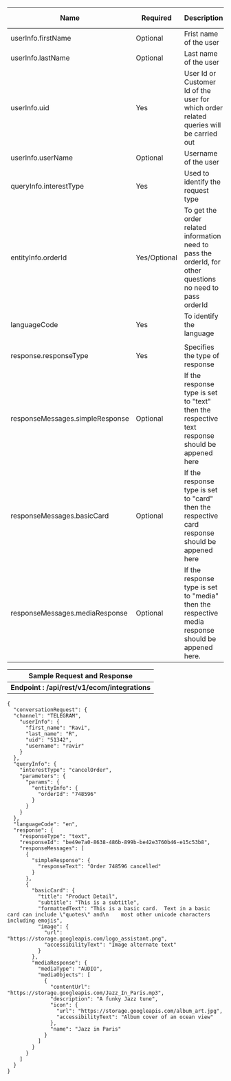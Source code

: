 | Name                            | Required     | Description                                                  | Default Value | Example                                                      |
| ------------------------------- | ------------ | ------------------------------------------------------------ | ------------- | ------------------------------------------------------------ |
| userInfo.firstName              | Optional     | Frist name of the user                                       |               | Johnny                                                       |
| userInfo.lastName               | Optional     | Last name of the user                                        |               | Depp                                                         |
| userInfo.uid                    | Yes          | User Id or Customer Id of the user for which order related queries will be carried out |               | John451/ 4578122/ xyz@gmail.com                              |
| userInfo.userName               | Optional     | Username of the user                                         |               |                                                              |
| queryInfo.interestType          | Yes          | Used to identify the request type                            |               | orderDetails,orderStatus,trackingDetails                     |
| entityInfo.orderId              | Yes/Optional | To get the order related information need to pass the orderId, for other questions no need to pass orderId |               | 457852256/8574961EDCF21                                      |
| languageCode                    | Yes          | To identify the language                                     | en            | en, gr, fr                                                   |
|                                 |              |                                                              |               |                                                              |
| response.responseType           | Yes          | Specifies the type of response                               | text          | text, card, media                                            |
| responseMessages.simpleResponse | Optional     | If the response type is set to "text" then the respective text response should be appened here |               | "simpleResponse": {        "responseText": "My response"       } |
| responseMessages.basicCard      | Optional     | If the response type is set to "card" then the respective card response should be appened here |               | "basicCard": {        "title": "Product Detail",        "subtitle": "This is a subtitle",        "formattedText": "This is a basic card. Text in a basic card can include \"quotes\" and\n  most other unicode characters including emojis. Basic cards also support",        "image": {         "url": "https://storage.googleapis.com/actionsresources/logo_assistant_2x_64dp.png",         "accessibilityText": "Image alternate text"        }       } |
| responseMessages.mediaResponse  | Optional     | If the response type is set to "media" then the respective media response should be appened here. |               | "mediaResponse": {        "mediaType": "AUDIO",        "mediaObjects": [         {          "contentUrl": "https://storage.googleapis.com/Jazz_Paris.mp3",          "description": "A funky Jazz tune",          "icon": {           "url": "https://storage.googleapis.com/album_art.jpg",           "accessibilityText": "Album ocean view"          },          "name": "Jazz in Paris"         }        ]       } |



| Sample Request and Response                   |
| --------------------------------------------- |
| **Endpoint : /api/rest/v1/ecom/integrations** |



```
{
  "conversationRequest": {
  "channel": "TELEGRAM",
    "userInfo": {
      "first_name": "Ravi",
      "last_name": "R",
      "uid": "51342",
      "username": "ravir"
    }
  },
  "queryInfo": {
    "interestType": "cancelOrder",
    "parameters": {
      "params": {
        "entityInfo": {
          "orderId": "748596"
        }
      }
    }
  },
  "languageCode": "en",
  "response": {
    "responseType": "text",
    "responseId": "be49e7a0-8638-486b-899b-be42e3760b46-e15c53b8",
    "responseMessages": [
      {
        "simpleResponse": {
          "responseText": "Order 748596 cancelled"
        }
      },
      {
        "basicCard": {
          "title": "Product Detail",
          "subtitle": "This is a subtitle",
          "formattedText": "This is a basic card.  Text in a basic card can include \"quotes\" and\n    most other unicode characters including emojis",
          "image": {
            "url": "https://storage.googleapis.com/logo_assistant.png",
            "accessibilityText": "Image alternate text"
          }
        },
        "mediaResponse": {
          "mediaType": "AUDIO",
          "mediaObjects": [
            {
              "contentUrl": "https://storage.googleapis.com/Jazz_In_Paris.mp3",
              "description": "A funky Jazz tune",
              "icon": {
                "url": "https://storage.googleapis.com/album_art.jpg",
                "accessibilityText": "Album cover of an ocean view"
              },
              "name": "Jazz in Paris"
            }
          ]
        }
      }
    ]
  }
}
```

